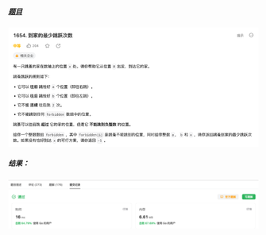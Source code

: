 ##### [题目](https://leetcode.cn/problems/minimum-jumps-to-reach-home/submissions/)
![pic](img.png)
##### 结果：
![pic](result.png)